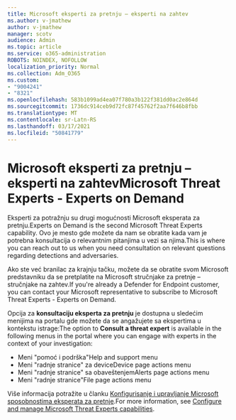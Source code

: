 ```yaml
---
title: Microsoft eksperti za pretnju – eksperti na zahtev
ms.author: v-jmathew
author: v-jmathew
manager: scotv
audience: Admin
ms.topic: article
ms.service: o365-administration
ROBOTS: NOINDEX, NOFOLLOW
localization_priority: Normal
ms.collection: Adm_O365
ms.custom:
- "9004241"
- "8321"
ms.openlocfilehash: 583b1099ad4ea07f780a3b122f381dd0ac2e864d
ms.sourcegitcommit: 1736dc914ceb9d72fc87f45762f2aa7f646b8fbb
ms.translationtype: MT
ms.contentlocale: sr-Latn-RS
ms.lasthandoff: 03/17/2021
ms.locfileid: "50841779"
---
```

# <a name="microsoft-threat-experts---experts-on-demand"></a><span data-ttu-id="900db-102">Microsoft eksperti za pretnju – eksperti na zahtev</span><span class="sxs-lookup"><span data-stu-id="900db-102">Microsoft Threat Experts - Experts on Demand</span></span>

<span data-ttu-id="900db-103">Eksperti za potražnju su drugi mogućnosti Microsoft eksperata za pretnju.</span><span class="sxs-lookup"><span data-stu-id="900db-103">Experts on Demand is the second Microsoft Threat Experts capability.</span></span> <span data-ttu-id="900db-104">Ovo je mesto gde možete da nam se obratite kada vam je potrebna konsultacija o relevantnim pitanjima u vezi sa njima.</span><span class="sxs-lookup"><span data-stu-id="900db-104">This is where you can reach out to us when you need consultation on relevant questions regarding detections and adversaries.</span></span>

<span data-ttu-id="900db-105">Ako ste već branilac za krajnju tačku, možete da se obratite svom Microsoft predstavniku da se pretplatite na Microsoft stručnjake za pretnje – stručnjake na zahtev.</span><span class="sxs-lookup"><span data-stu-id="900db-105">If you're already a Defender for Endpoint customer, you can contact your Microsoft representative to subscribe to Microsoft Threat Experts - Experts on Demand.</span></span>

<span data-ttu-id="900db-106">Opcija za **konsultaciju eksperta za pretnju** je dostupna u sledećim menijima na portalu gde možete da se angažujete sa ekspertima u kontekstu istrage:</span><span class="sxs-lookup"><span data-stu-id="900db-106">The option to **Consult a threat expert** is available in the following menus in the portal where you can engage with experts in the context of your investigation:</span></span>

- <span data-ttu-id="900db-107">Meni "pomoć i podrška"</span><span class="sxs-lookup"><span data-stu-id="900db-107">Help and support menu</span></span>
- <span data-ttu-id="900db-108">Meni "radnje stranice" za device</span><span class="sxs-lookup"><span data-stu-id="900db-108">Device page actions menu</span></span>
- <span data-ttu-id="900db-109">Meni "radnje stranice" sa obaveštenjem</span><span class="sxs-lookup"><span data-stu-id="900db-109">Alerts page actions menu</span></span>
- <span data-ttu-id="900db-110">Meni "radnje stranice"</span><span class="sxs-lookup"><span data-stu-id="900db-110">File page actions menu</span></span>

<span data-ttu-id="900db-111">Više informacija potražite u članku [Konfigurisanje i upravljanje Microsoft sposobnostima eksperata za pretnje](https://docs.microsoft.com/windows/security/threat-protection/microsoft-defender-atp/configure-microsoft-threat-experts).</span><span class="sxs-lookup"><span data-stu-id="900db-111">For more information, see [Configure and manage Microsoft Threat Experts capabilities](https://docs.microsoft.com/windows/security/threat-protection/microsoft-defender-atp/configure-microsoft-threat-experts).</span></span>
